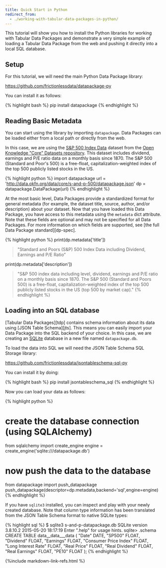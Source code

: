 ```yaml
---
title: Quick Start in Python
redirect_from: 
  - ./working-with-tabular-data-packages-in-python/
---
```


This tutorial will show you how to install the Python libraries
for working with Tabular Data Packages and demonstrate a very simple
example of loading a Tabular Data Package from the web and pushing it
directly into a local SQL database.

## Setup 

For this tutorial, we will need the main Python Data Package library:

<https://github.com/frictionlessdata/datapackage-py>

You can install it as follows:

{% highlight bash %}
pip install datapackage
{% endhighlight %}

## Reading Basic Metadata

You can start using the library by importing `datapackage`.  Data
Packages can be loaded either from a local path or directly from the
web.

In this case, we are using the
[S&P 500 Index Data](http://data.okfn.org/data/core/s-and-p-500)
dataset from the
[Open Knowledge "Core" Datasets repository](http://data.okfn.org/data).
This dataset includes dividend, earnings and P/E ratio data on a
monthly basis since 1870. The S&P 500 (Standard and Poor's 500) is a
free-float, capitalization-weighted index of the top 500 publicly
listed stocks in the US.

{% highlight python %}
import datapackage
url = 'http://data.okfn.org/data/core/s-and-p-500/datapackage.json'
dp = datapackage.DataPackage(url)
{% endhighlight %}

At the most basic level, Data Packages provide a standardized format
for general metadata (for example, the dataset title, source, author,
and/or description) about your dataset.  Now that you have loaded this
Data Package, you have access to this metadata using the `metadata`
dict attribute.  Note that these fields are optional and may not be
specified for all Data Packages.  For more information on which fields
are supported, see
[the full Data Package standard][dp-spec].

{% highlight python %}
print(dp.metadata['title'])
> "Standard and Poors (S&P) 500 Index Data including Dividend, Earnings and P/E Ratio" 

print(dp.metadata['description'])
> "S&P 500 index data including level, dividend, earnings and P/E ratio on a monthly basis since 1870. The S&P 500 (Standard and Poors 500) is a free-float, capitalization-weighted index of the top 500 publicly listed stocks in the US (top 500 by market cap)."
{% endhighlight %}

## Loading into an SQL database 

[Tabular Data Packages][tdp] contains schema information about its data using [JSON Table Schema][jts]. This means you can easily import your Data Package into the SQL backend of your choice. In this case, we are creating an [SQLite](http://sqlite.org/) database in a new file named `datapackage.db`.

To load the data into SQL we will need the JSON Table Schema SQL Storage library:

<https://github.com/frictionlessdata/jsontableschema-sql-py>

You can install it by doing:

{% highlight bash %}
pip install jsontableschema_sql
{% endhighlight %}

Now you can load your data as follows:

{% highlight python %}
# create the database connection (using SQLAlchemy)
from sqlalchemy import create_engine
engine = create_engine('sqlite:///datapackage.db')

# now push the data to the database
from datapackage import push_datapackage
push_datapackage(descriptor=dp.metadata,backend='sql',engine=engine)
{% endhighlight %}

If you have `sqlite3` installed, you can inspect and play with your
newly created database.  Note that column type information has been
translated from the JSON Table Schema format to native SQLite types:

{% highlight sql %}
$ sqlite3 s-and-p-datapackage.db 
SQLite version 3.8.10.2 2015-05-20 18:17:19
Enter ".help" for usage hints.
sqlite> .schema
CREATE TABLE data__data___data (
	"Date" DATE, 
	"SP500" FLOAT, 
	"Dividend" FLOAT, 
	"Earnings" FLOAT, 
	"Consumer Price Index" FLOAT, 
	"Long Interest Rate" FLOAT, 
	"Real Price" FLOAT, 
	"Real Dividend" FLOAT, 
	"Real Earnings" FLOAT, 
	"PE10" FLOAT
);
{% endhighlight %}

{%include markdown-link-refs.html %}

